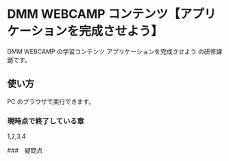 # DMM WEBCAMP コンテンツ【アプリケーションを完成させよう】

DMM WEBCAMP の学習コンテンツ アプリケーションを完成させよう の研修課題です。

## 使い方

PC のブラウザで実行できます。

### 現時点で終了している章

1,2,3,4

###　疑問点
